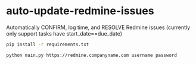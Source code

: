 # auto-update-redmine-issues
Automatically CONFIRM, log time, and RESOLVE Redmine issues
(currently only support tasks have start_date==due_date)

```bash
pip install -r requirements.txt
```


```bash
python main.py https://redmine.companyname.com username password
```